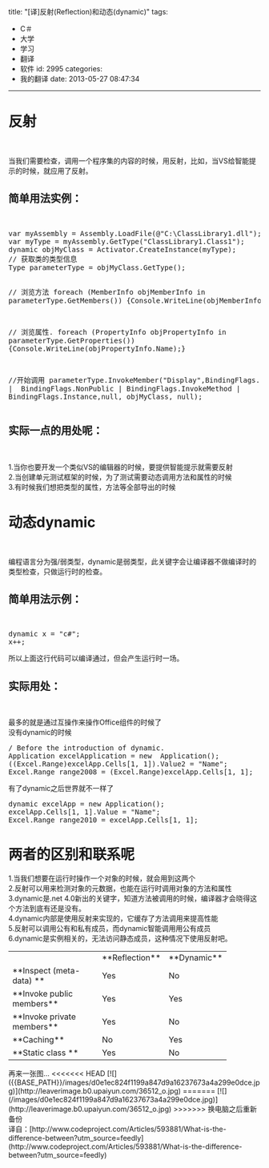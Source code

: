 title: "[译]反射(Reflection)和动态(dynamic)"
tags:
  - C＃
  - 大学
  - 学习
  - 翻译
  - 软件
id: 2995
categories:
  - 我的翻译
date: 2013-05-27 08:47:34
---

# 反射

&nbsp;
<div>当我们需要检查，调用一个程序集的内容的时候，用反射，比如，当VS给智能提示的时候，就应用了反射。</div>
<div></div>
<div></div>

## 简单用法实例：

&nbsp;
<div>
<pre class="lang:default decode:true">var myAssembly = Assembly.LoadFile(@"C:\ClassLibrary1.dll");
var myType = myAssembly.GetType("ClassLibrary1.Class1");
dynamic objMyClass = Activator.CreateInstance(myType);
// 获取类的类型信息
Type parameterType = objMyClass.GetType();

// 浏览方法
foreach (MemberInfo objMemberInfo in parameterType.GetMembers())
{Console.WriteLine(objMemberInfo.Name);}

// 浏览属性.
foreach (PropertyInfo objPropertyInfo in parameterType.GetProperties())
{Console.WriteLine(objPropertyInfo.Name);}

//开始调用
parameterType.InvokeMember("Display",BindingFlags.Public | 
BindingFlags.NonPublic | BindingFlags.InvokeMethod | 
BindingFlags.Instance,null, objMyClass, null);</pre>
</div>
<div></div>
<div></div>

## 实际一点的用处呢：

&nbsp;
<div>1.当你也要开发一个类似VS的编辑器的时候，要提供智能提示就需要反射</div>
<div>2.当创建单元测试框架的时候，为了测试需要动态调用方法和属性的时候</div>
<div>3.有时候我们想把类型的属性，方法等全部导出的时候</div>
<div></div>
<div></div>

# 动态dynamic

&nbsp;
<div>编程语言分为强/弱类型，dynamic是弱类型，此关键字会让编译器不做编译时的类型检查，只做运行时的检查。</div>
<div></div>
<div></div>

## 简单用法示例：

&nbsp;
<div>
<pre lang="cs">dynamic x = "c#";
x++;</pre>
</div>
<div>所以上面这行代码可以编译通过，但会产生运行时一场。</div>
<div></div>
<div></div>

## 实际用处：

&nbsp;
<div>最多的就是通过互操作来操作Office组件的时候了</div>
<div>没有dynamic的时候</div>
<div>
<pre lang="cs">/ Before the introduction of dynamic.
Application excelApplication = new  Application();
((Excel.Range)excelApp.Cells[1, 1]).Value2 = "Name";
Excel.Range range2008 = (Excel.Range)excelApp.Cells[1, 1];</pre>
</div>
<div>有了dynamic之后世界就不一样了</div>
<div>
<pre lang="cs">dynamic excelApp = new Application();
excelApp.Cells[1, 1].Value = "Name";
Excel.Range range2010 = excelApp.Cells[1, 1];</pre>
</div>
<div></div>

# 两者的区别和联系呢

<div></div>
<div></div>
<div>1.当我们想要在运行时操作一个对象的时候，就会用到这两个</div>
<div>2.反射可以用来检测对象的元数据，也能在运行时调用对象的方法和属性</div>
<div>3.dynamic是.net 4.0新出的关键字，知道方法被调用的时候，编译器才会晓得这个方法到底有还是没有。</div>
<div>4.dynamic内部是使用反射来实现的，它缓存了方法调用来提高性能</div>
<div>5.反射可以调用公有和私有成员，而dynamic智能调用用公有成员</div>
<div>6.dynamic是实例相关的，无法访问静态成员，这种情况下使用反射吧。</div>
<div></div>
<div></div>
<div>
<table>
<tbody>
<tr>
<td width="163"></td>
<td width="68">**Reflection**</td>
<td>**Dynamic**</td>
</tr>
<tr>
<td width="163">**Inspect (meta-data) **</td>
<td width="68">Yes</td>
<td>No</td>
</tr>
<tr>
<td width="163">**Invoke public members**</td>
<td width="68">Yes</td>
<td>Yes</td>
</tr>
<tr>
<td width="163">**Invoke private members**</td>
<td width="68">Yes</td>
<td>No</td>
</tr>
<tr>
<td width="163">**Caching**</td>
<td width="68">No</td>
<td>Yes</td>
</tr>
<tr>
<td width="163">**Static class **</td>
<td width="68">Yes</td>
<td>No</td>
</tr>
</tbody>
</table>
再来一张图...
<<<<<<< HEAD
[![]({{BASE_PATH}}/images/d0e1ec824f1199a847d9a16237673a4a299e0dce.jpg)](http://leaverimage.b0.upaiyun.com/36512_o.jpg)
=======
[![](/images/d0e1ec824f1199a847d9a16237673a4a299e0dce.jpg)](http://leaverimage.b0.upaiyun.com/36512_o.jpg)
>>>>>>> 换电脑之后重新备份

</div>
<div></div>
<div>译自：[http://www.codeproject.com/Articles/593881/What-is-the-difference-between?utm_source=feedly](http://www.codeproject.com/Articles/593881/What-is-the-difference-between?utm_source=feedly)</div>
<div></div>